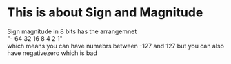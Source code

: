 # This is about Sign and Magnitude
Sign magnitude in 8 bits has the arrangemnet  
"- 64 32 16 8 4 2 1"  
which means you can have numebrs between -127 and 127 but you can also have negativezero which is bad